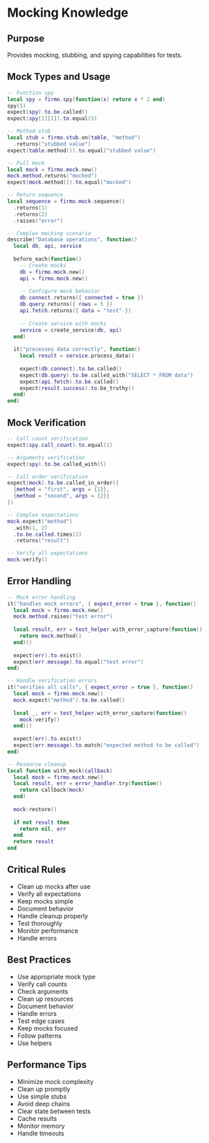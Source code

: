 # Mocking Knowledge

## Purpose
Provides mocking, stubbing, and spying capabilities for tests.

## Mock Types and Usage
```lua
-- Function spy
local spy = firmo.spy(function(x) return x * 2 end)
spy(5)
expect(spy).to.be.called()
expect(spy[1][1]).to.equal(5)

-- Method stub
local stub = firmo.stub.on(table, "method")
  .returns("stubbed value")
expect(table.method()).to.equal("stubbed value")

-- Full mock
local mock = firmo.mock.new()
mock.method.returns("mocked")
expect(mock.method()).to.equal("mocked")

-- Return sequence
local sequence = firmo.mock.sequence()
  .returns(1)
  .returns(2)
  .raises("error")

-- Complex mocking scenario
describe("Database operations", function()
  local db, api, service
  
  before_each(function()
    -- Create mocks
    db = firmo.mock.new()
    api = firmo.mock.new()
    
    -- Configure mock behavior
    db.connect.returns({ connected = true })
    db.query.returns({ rows = 5 })
    api.fetch.returns({ data = "test" })
    
    -- Create service with mocks
    service = create_service(db, api)
  end)
  
  it("processes data correctly", function()
    local result = service.process_data()
    
    expect(db.connect).to.be.called()
    expect(db.query).to.be.called_with("SELECT * FROM data")
    expect(api.fetch).to.be.called()
    expect(result.success).to.be_truthy()
  end)
end)
```

## Mock Verification
```lua
-- Call count verification
expect(spy.call_count).to.equal(1)

-- Arguments verification
expect(spy).to.be.called_with(5)

-- Call order verification
expect(mock).to.be.called_in_order({
  {method = "first", args = {1}},
  {method = "second", args = {2}}
})

-- Complex expectations
mock.expect("method")
  .with(1, 2)
  .to.be.called.times(2)
  .returns("result")

-- Verify all expectations
mock:verify()
```

## Error Handling
```lua
-- Mock error handling
it("handles mock errors", { expect_error = true }, function()
  local mock = firmo.mock.new()
  mock.method.raises("test error")
  
  local result, err = test_helper.with_error_capture(function()
    return mock.method()
  end)()
  
  expect(err).to.exist()
  expect(err.message).to.equal("test error")
end)

-- Handle verification errors
it("verifies all calls", { expect_error = true }, function()
  local mock = firmo.mock.new()
  mock.expect("method").to.be.called()
  
  local _, err = test_helper.with_error_capture(function()
    mock:verify()
  end)()
  
  expect(err).to.exist()
  expect(err.message).to.match("expected method to be called")
end)

-- Resource cleanup
local function with_mock(callback)
  local mock = firmo.mock.new()
  local result, err = error_handler.try(function()
    return callback(mock)
  end)
  
  mock:restore()
  
  if not result then
    return nil, err
  end
  return result
end
```

## Critical Rules
- Clean up mocks after use
- Verify all expectations
- Keep mocks simple
- Document behavior
- Handle cleanup properly
- Test thoroughly
- Monitor performance
- Handle errors

## Best Practices
- Use appropriate mock type
- Verify call counts
- Check arguments
- Clean up resources
- Document behavior
- Handle errors
- Test edge cases
- Keep mocks focused
- Follow patterns
- Use helpers

## Performance Tips
- Minimize mock complexity
- Clean up promptly
- Use simple stubs
- Avoid deep chains
- Clear state between tests
- Cache results
- Monitor memory
- Handle timeouts
